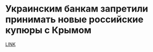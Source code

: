# Украинским банкам запретили принимать новые российские купюры с Крымом



[LINK](https://varlamov.ru/2604786.html)